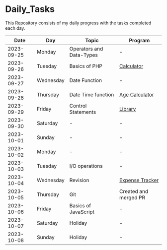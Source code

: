 # Daily_Tasks

This Repository consists of my daily progress with the tasks completed each day.

| **Date**       | **Day** | **Topic** | **Program**|
|------------|---------|-----------|------------|
| 2023-09-25 | Monday  | Operators and Data-Types | - |
| 2023-09-26 | Tuesday | Basics of PHP | [Calculator](./Mini%20Projects/Calculator) |
| 2023-09-27 | Wednesday | Date Function | - |
| 2023-09-28 | Thursday | Date Time function | [Age Calculator](./Mini%20Projects/Age%20Calculator) |
| 2023-09-29 | Friday | Control Statements | [Library](./Mini%20Projects/Library%20Management%20System) |
| 2023-09-30 | Saturday | - | - |
| 2023-10-01 | Sunday | - | - |
| 2023-10-02 | Monday | -  | - |
| 2023-10-03 | Tuesday | I/O operations | - |
| 2023-10-04 | Wednesday | Revision | [Expense Tracker](./Mini%20Projects/Expense%20Calculator) |
| 2023-10-05 | Thursday | Git | Created and merged PR |
| 2023-10-06 | Friday | Basics of JavaScript | - |
| 2023-10-07 | Saturday | Holiday | - |
| 2023-10-08 | Sunday   | Holiday | - |
